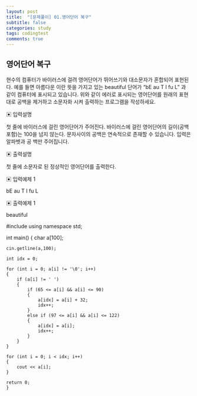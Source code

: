 ```yaml
---
layout: post
title:  "[문제풀이] 01.영어단어 복구"
subtitle: false
categories: study
tags: codingtest
comments: true
---
```


## 영어단어 복구

현수의 컴퓨터가 바이러스에 걸려 영어단어가 뛰어쓰기와 대소문자가 혼합되어 표현된다.
예를 들면 아름다운 이란 뜻을 가지고 있는 beautiful 단어가 “bE au T I fu L” 과 같이
컴퓨터에 표시되고 있습니다. 위와 같이 에러로 표시되는 영어단어를 원래의 표현대로 공백을
제거하고 소문자화 시켜 출력하는 프로그램을 작성하세요.

▣ 입력설명

첫 줄에 바이러스에 걸린 영어단어가 주어진다. 바이러스에 걸린 영어단어의 길이(공백포함)는
100을 넘지 않는다. 문자사이의 공백은 연속적으로 존재할 수 있습니다. 입력은 알파벳과 공
백만 주어집니다.

▣ 출력설명

첫 줄에 소문자로 된 정상적인 영어단어를 출력한다.

▣ 입력예제 1

bE au T I fu L

▣ 출력예제 1

beautiful

#include <iostream>
using namespace std;

int main()
{
	char a[100];
	
	cin.getline(a,100);
	
	int idx = 0;

	for (int i = 0; a[i] != '\0'; i++)
	{
		if (a[i] != ' ')
		{
			if (65 <= a[i] && a[i] <= 90)
			{
				a[idx] = a[i] + 32;
				idx++;
			}
			else if (97 <= a[i] && a[i] <= 122)
			{
				a[idx] = a[i];
				idx++;
			}
		}
	}

	for (int i = 0; i < idx; i++)
	{
		cout << a[i];
	}
	
	return 0;
    }

